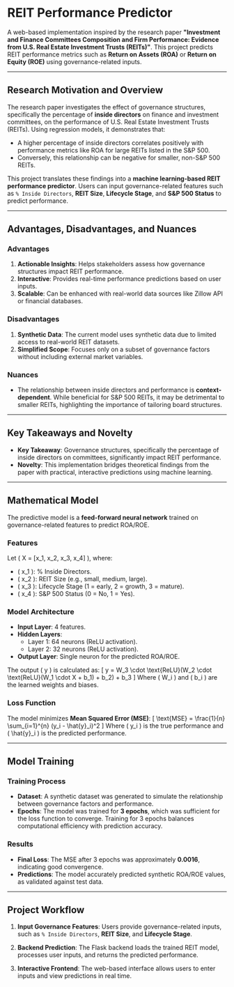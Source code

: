 # REIT Performance Predictor

A web-based implementation inspired by the research paper **"Investment and Finance Committees Composition and Firm Performance: Evidence from U.S. Real Estate Investment Trusts (REITs)"**. This project predicts REIT performance metrics such as **Return on Assets (ROA)** or **Return on Equity (ROE)** using governance-related inputs.

---

## Research Motivation and Overview

The research paper investigates the effect of governance structures, specifically the percentage of **inside directors** on finance and investment committees, on the performance of U.S. Real Estate Investment Trusts (REITs). Using regression models, it demonstrates that:
- A higher percentage of inside directors correlates positively with performance metrics like ROA for large REITs listed in the S&P 500.
- Conversely, this relationship can be negative for smaller, non-S&P 500 REITs.

This project translates these findings into a **machine learning-based REIT performance predictor**. Users can input governance-related features such as `% Inside Directors`, **REIT Size**, **Lifecycle Stage**, and **S&P 500 Status** to predict performance.

---

## Advantages, Disadvantages, and Nuances

### Advantages
1. **Actionable Insights**: Helps stakeholders assess how governance structures impact REIT performance.
2. **Interactive**: Provides real-time performance predictions based on user inputs.
3. **Scalable**: Can be enhanced with real-world data sources like Zillow API or financial databases.

### Disadvantages
1. **Synthetic Data**: The current model uses synthetic data due to limited access to real-world REIT datasets.
2. **Simplified Scope**: Focuses only on a subset of governance factors without including external market variables.

### Nuances
- The relationship between inside directors and performance is **context-dependent**. While beneficial for S&P 500 REITs, it may be detrimental to smaller REITs, highlighting the importance of tailoring board structures.

---

## Key Takeaways and Novelty

- **Key Takeaway**: Governance structures, specifically the percentage of inside directors on committees, significantly impact REIT performance.
- **Novelty**: This implementation bridges theoretical findings from the paper with practical, interactive predictions using machine learning.

---

## Mathematical Model

The predictive model is a **feed-forward neural network** trained on governance-related features to predict ROA/ROE.

### Features
Let \( X = [x_1, x_2, x_3, x_4] \), where:
- \( x_1 \): % Inside Directors.
- \( x_2 \): REIT Size (e.g., small, medium, large).
- \( x_3 \): Lifecycle Stage (1 = early, 2 = growth, 3 = mature).
- \( x_4 \): S&P 500 Status (0 = No, 1 = Yes).

### Model Architecture
- **Input Layer**: 4 features.
- **Hidden Layers**:
  - Layer 1: 64 neurons (ReLU activation).
  - Layer 2: 32 neurons (ReLU activation).
- **Output Layer**: Single neuron for the predicted ROA/ROE.

The output \( y \) is calculated as:
\[
y = W_3 \cdot \text{ReLU}(W_2 \cdot \text{ReLU}(W_1 \cdot X + b_1) + b_2) + b_3
\]
Where \( W_i \) and \( b_i \) are the learned weights and biases.

### Loss Function
The model minimizes **Mean Squared Error (MSE)**:
\[
\text{MSE} = \frac{1}{n} \sum_{i=1}^{n} (y_i - \hat{y}_i)^2
\]
Where \( y_i \) is the true performance and \( \hat{y}_i \) is the predicted performance.

---

## Model Training

### Training Process
- **Dataset**: A synthetic dataset was generated to simulate the relationship between governance factors and performance.
- **Epochs**: The model was trained for **3 epochs**, which was sufficient for the loss function to converge. Training for 3 epochs balances computational efficiency with prediction accuracy.

### Results
- **Final Loss**: The MSE after 3 epochs was approximately **0.0016**, indicating good convergence.
- **Predictions**: The model accurately predicted synthetic ROA/ROE values, as validated against test data.

---

## Project Workflow

1. **Input Governance Features**:
   Users provide governance-related inputs, such as `% Inside Directors`, **REIT Size**, and **Lifecycle Stage**.

2. **Backend Prediction**:
   The Flask backend loads the trained REIT model, processes user inputs, and returns the predicted performance.

3. **Interactive Frontend**:
   The web-based interface allows users to enter inputs and view predictions in real time.




